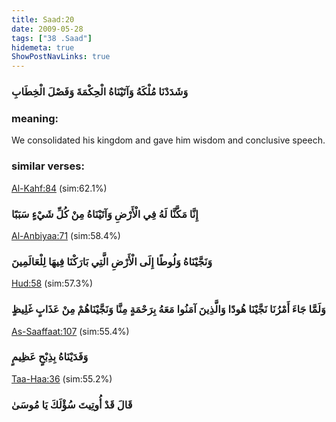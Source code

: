 ```yaml
---
title: Saad:20
date: 2009-05-28
tags: ["38 .Saad"]
hidemeta: true 
ShowPostNavLinks: true 
---
```

### وَشَدَدْنَا مُلْكَهُ وَآتَيْنَاهُ الْحِكْمَةَ وَفَصْلَ الْخِطَابِ
### meaning: 
We consolidated his kingdom and gave him wisdom and conclusive speech.
### similar verses: 

[Al-Kahf:84](/18/84) (sim:62.1%)

### إِنَّا مَكَّنَّا لَهُ فِي الْأَرْضِ وَآتَيْنَاهُ مِنْ كُلِّ شَيْءٍ سَبَبًا

[Al-Anbiyaa:71](/21/71) (sim:58.4%)

### وَنَجَّيْنَاهُ وَلُوطًا إِلَى الْأَرْضِ الَّتِي بَارَكْنَا فِيهَا لِلْعَالَمِينَ

[Hud:58](/11/58) (sim:57.3%)

### وَلَمَّا جَاءَ أَمْرُنَا نَجَّيْنَا هُودًا وَالَّذِينَ آمَنُوا مَعَهُ بِرَحْمَةٍ مِنَّا وَنَجَّيْنَاهُمْ مِنْ عَذَابٍ غَلِيظٍ

[As-Saaffaat:107](/37/107) (sim:55.4%)

### وَفَدَيْنَاهُ بِذِبْحٍ عَظِيمٍ

[Taa-Haa:36](/20/36) (sim:55.2%)

### قَالَ قَدْ أُوتِيتَ سُؤْلَكَ يَا مُوسَىٰ
